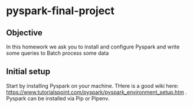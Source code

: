 # pyspark-final-project
## Objective

In this homework we ask you to install and configure Pyspark and write some queries to Batch process some data


## Initial setup

Start by installing Pyspark on your machine. THere is a good wiki here: https://www.tutorialspoint.com/pyspark/pyspark_environment_setup.htm . Pyspark can be installed via Pip or Pipenv.

##

